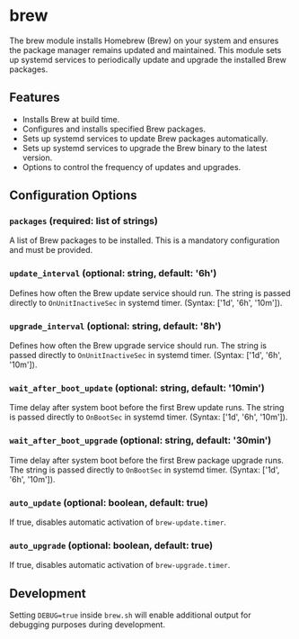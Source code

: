 # brew

The brew module installs Homebrew (Brew) on your system and ensures the package manager remains updated and maintained. This module sets up systemd services to periodically update and upgrade the installed Brew packages.

## Features
- Installs Brew at build time.
- Configures and installs specified Brew packages.
- Sets up systemd services to update Brew packages automatically.
- Sets up systemd services to upgrade the Brew binary to the latest version.
- Options to control the frequency of updates and upgrades.

## Configuration Options

### `packages` (required: list of strings)
A list of Brew packages to be installed. This is a mandatory configuration and must be provided.

### `update_interval` (optional: string, default: '6h')
Defines how often the Brew update service should run. The string is passed directly to `OnUnitInactiveSec` in systemd timer. (Syntax: ['1d', '6h', '10m']).

### `upgrade_interval` (optional: string, default: '8h')
Defines how often the Brew upgrade service should run. The string is passed directly to `OnUnitInactiveSec` in systemd timer. (Syntax: ['1d', '6h', '10m']).

### `wait_after_boot_update` (optional: string, default: '10min')
Time delay after system boot before the first Brew update runs. The string is passed directly to `OnBootSec` in systemd timer. (Syntax: ['1d', '6h', '10m']).

### `wait_after_boot_upgrade` (optional: string, default: '30min')
Time delay after system boot before the first Brew package upgrade runs. The string is passed directly to `OnBootSec` in systemd timer. (Syntax: ['1d', '6h', '10m']).

### `auto_update` (optional: boolean, default: true)
If true, disables automatic activation of `brew-update.timer`.

### `auto_upgrade` (optional: boolean, default: true)
If true, disables automatic activation of `brew-upgrade.timer`.

## Development
Setting `DEBUG=true` inside `brew.sh` will enable additional output for debugging purposes during development.
